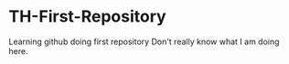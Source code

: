 # TH-First-Repository
Learning github doing first repository
Don't really know what I am doing here.
